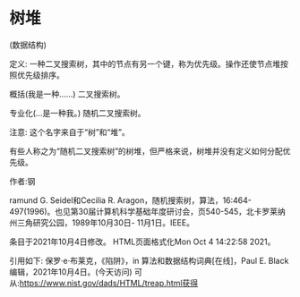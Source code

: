 # 树堆


(数据结构)



定义:
一种二叉搜索树，其中的节点有另一个键，称为优先级。操作还使节点堆按照优先级排序。



概括(我是一种……)
二叉搜索树。



专业化(…是一种我。)
随机二叉搜索树。



注意:
这个名字来自于“树”和“堆”。

有些人称之为“随机二叉搜索树”的树堆，但严格来说，树堆并没有定义如何分配优先级。


作者:钢


ramund G. Seidel和Cecilia R. Aragon，随机搜索树，算法，16:464-497(1996)。也见第30届计算机科学基础年度研讨会，页540-545，北卡罗莱纳州三角研究公园，1989年10月30日- 11月1日。IEEE。








条目于2021年10月4日修改。
HTML页面格式化Mon Oct 4 14:22:58 2021。



引用如下:
保罗·e·布莱克，《陷阱》，in
算法和数据结构词典[在线]，Paul E. Black编辑，2021年10月4日。(今天访问)
可从:https://www.nist.gov/dads/HTML/treap.html获得